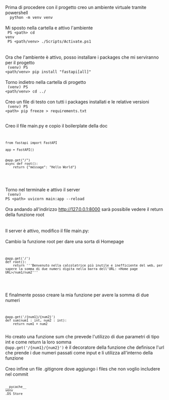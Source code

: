 Prima di procedere con il progetto creo un ambiente virtuale tramite powershell<br>
<code> 
<path> python -m venv venv
</code><br><br>
Mi sposto nella cartella e attivo l'ambiente <br>
<code>
PS \<path> cd venv
</code>
<br>
<code>
PS \<path/venv> ./Scripts/Activate.ps1
</code><br><br>
Ora che l'ambiente è attivo, posso installare i packages che mi serviranno per il progetto <br>
<code>
(venv) PS <path/venv> pip install "fastapi[all]"
</code><br><br>
Torno indietro nella cartella di progetto<br>
<code>
    (venv) PS <path/venv> cd ../ 
</code><br><br>
Creo un file di testo con tutti i packages installati e le relative versioni<br>
<code>
(venv) PS \<path> pip freeze > requirements.txt
</code><br><br>


Creo il file main.py e copio il boilerplate della doc<br>
<code>

    from fastapi import FastAPI

    app = FastAPI()


    @app.get("/")
    async def root():
        return {"message": "Hello World"}

</code><br>
Torno nel terminale e attivo il server <br>
<code> 
(venv) PS \<path> uvicorn main:app --reload
</code><br><br>
Ora andando all'indirizzo <a href="http://127.0.0.1:8000"> http://127.0.0.1:8000</a> sarà possibile vedere il return della funzione root <br><br><br>
Il server è attivo, modifico il file main.py:<br><br>
Cambio la funzione root per dare una sorta di Homepage
<code>

    @app.get('/')
    def root():
        return '''Benvenuto nella calcolatrice più inutile e inefficiente del web, per sapere la somma di due numeri digita nella barra dell'URL: <Home page URL>/num1/num2'''
</code><br>
E finalmente posso creare la mia funzione per avere la somma di due numeri
<code>

    @app.get('/{num1}/{num2}')
    def sum(num1 : int, num2 : int):
        return num1 + num2

</code>
Ho creato una funzione sum che prevede l'utilizzo di due parametri di tipo int e come return la loro somma <br>
<code>@app.get('/{num1}/{num2}')</code> è il decoratore della funzione che definisce l'url che prende i due numeri passati come input e li utilizza all'interno della funzione<br><br>
Creo infine un file .gitignore dove aggiungo i files che non voglio includere nel commit
<code>
    
    __pycache__
    venv
    .DS_Store

</code>

